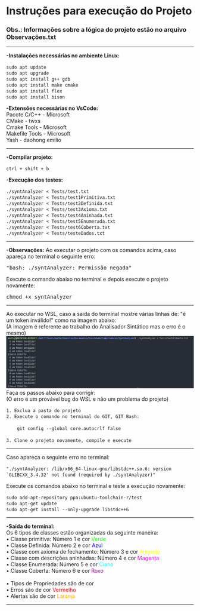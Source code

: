 <h1><b>Instruções para execução do Projeto</b></h1>
<h3><b>Obs.: Informações sobre a lógica do projeto estão no arquivo Observações.txt</b></h3><hr/>

<b>-Instalações necessárias no ambiente Linux:</b>

    sudo apt update
    sudo apt upgrade
    sudo apt install g++ gdb
    sudo apt install make cmake
    sudo apt install flex
    sudo apt install bison

<b>-Extensões necessárias no VsCode:</b>
    <br/>Pacote C/C++ - Microsoft<br/>
    CMake - twxs<br/>
    Cmake Tools - Microsoft<br/>
    Makefile Tools - Microsoft<br/>
    Yash - daohong emilio<hr/>

<b>-Compilar projeto:</b>

    ctrl + shift + b

<b>-Execução dos testes:</b>

    ./syntAnalyzer < Tests/test.txt
    ./syntAnalyzer < Tests/test1Primitiva.txt
    ./syntAnalyzer < Tests/test2Definida.txt
    ./syntAnalyzer < Tests/test3Axioma.txt
    ./syntAnalyzer < Tests/test4Aninhada.txt
    ./syntAnalyzer < Tests/test5Enumerada.txt
    ./syntAnalyzer < Tests/test6Coberta.txt
    ./syntAnalyzer < Tests/testeDados.txt

<hr/> <b>-Observações:</b>
    Ao executar o projeto com os comandos acima, caso apareça no terminal o seguinte erro:<br/> <pre>"bash: ./syntAnalyzer: Permissão negada"</pre>
    Execute o comando abaixo no terminal e depois execute o projeto novamente:
    <pre>chmod +x syntAnalyzer</pre><hr/>
    Ao executar no WSL, caso a saida do terminal mostre várias linhas de: "é um token inválido!" como na imagem abaixo:<br/>
    (A imagem é referente ao trabalho do Analisador Sintático mas o erro é o mesmo)
    <img src="erro.png">
    Faça os passos abaixo para corrigir:<br/>
    (O erro é um provável bug do WSL e não um problema do projeto) 
    
    1. Exclua a pasta do projeto
    2. Execute o comando no terminal do GIT, GIT Bash:

        git config --global core.autocrlf false

    3. Clone o projeto novamente, compile e execute


<hr/>Caso apareça o seguinte erro no terminal:

    "./syntAnalyzer: /lib/x86_64-linux-gnu/libstdc++.so.6: version `GLIBCXX_3.4.32' not found (required by ./syntAnalyzer)"

Execute os comandos abaixo no terminal e teste a execução novamente:

    sudo add-apt-repository ppa:ubuntu-toolchain-r/test
    sudo apt-get update
    sudo apt-get install --only-upgrade libstdc++6

<hr/> <b>-Saída do terminal:<br/></b>
    Os 6 tipos de classes estão organizadas da seguinte maneira:<br/>
    • Classe primitiva: Número 1 e cor <span style="color:#00FF00">Verde</span><br/>
    • Classe Definida: Número 2 e cor <span style="color:#0000FF">Azul</span><br/>
    • Classe com axioma de fechamento: Número 3 e cor <span style="color:#FFFF00">Amarelo</span><br/>
    • Classe com descrições aninhadas: Número 4 e cor <span style="color:#FF00FF">Magenta</span><br/>
    • Classe Enumerada: Número 5 e cor <span style="color:#00FFFF">Ciano</span><br/>
    • Classe Coberta: Número 6 e cor <span style="color:#8D008D">Roxo</span><br/><br/>
    • Tipos de Propriedades são de cor <span style="color:#FFFFFF">Branco</span><br/>
    • Erros são de cor <span style="color:#FF0000">Vermelho</span><br/>
    • Alertas são de cor <span style="color:#FFA500">Laranja</span><hr/>